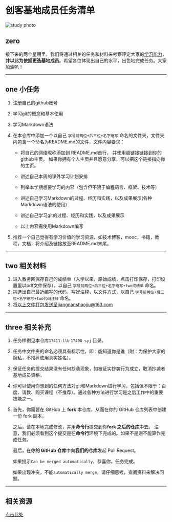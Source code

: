 # 创客基地成员任务清单
![study photo](https://github.com/stanedward1/new-team/blob/master/img/TIM%E6%88%AA%E5%9B%BE20191106122101.jpg)
## zero

接下来的两个星期里，我们将通过相关的任务和材料来考察评定大家的<u>学习能力</u>，**并以此为依据更迭基地成员**。希望各位体现出自己的水平，出色地完成任务。大家加油叭！

------

## one 小任务

1. 注册自己的github账号

2. 学习git的概念和基本使用    

3. 学习Markdown语法    

4. 在本仓库中添加一个以自己 `学号前两位+后三位+名字缩写` 命名的文件夹，文件夹内包含一个命名为README.md的文件，文件内容要求：

   - 将自己的网络昵称添加到 README.md首行， 并使用超链接链接到你的github主页。  如果你拥有个人主页并且愿意分享，可以把这个链接指向你的主页。 

   - 讲述自己本周的课外学习计划安排   
   - 列举本学期想要学习的内容（包含但不限于编程语言、框架、技术等）
   - 讲述自己学习Markdown的过程、经历和实践，以及成果展示(各种Markdown语法的使用)  
   - 讲述自己学习git的过程、经历和实践，以及成果展示     
   - 以上内容需使用Markdown编写    

5. 推荐一个自己觉得有学习价值的学习资源，如技术博客，mooc，书籍，教程，文档，将介绍及链接放至README.md末尾。

------

## two 相关材料

1. 进入教务网保存自己的成绩单（入学以来，原始成绩，点击打印保存，打印设置里以pdf文件保存），以自己 `学号前两位+后三位+名字缩写+two成绩单` 命名。
2. 挑选出自己最近编写的代码，写好注释，以文件方式，以自己 `学号前两位+后三位+名字缩写+two代码注释` 命名。
3. 将以上文件打包发送至jiangnanshaojiu@163.com

------

## three 相关补充

1. 任务样例见本仓库`17411-llb` `17408-syj` 目录。

2. 任务中文件夹的命名必须具有标示性，即：能知道你是谁（附：为保护大家的隐私，不推荐使用真实姓名）。

3. 保证任务的提交结果没有任何抄袭现象，如被证实抄袭行为成立，取消抄袭者基地成员资格。

4. 你可以使用你想到的任何方法对git和Markdown进行学习，包括但不限于：百度、请教、购买课程（不推荐）。通过各种方法进行学习是之后工作中的重要技能之一。

5. 首先，你需要在 GitHub 上 **fork** 本仓库，从而在你的 GitHub 仓库列表中创建一份 fork 副本。

   之后，请在本地完成修改，并用**命令行**提交到你**fork 之后的仓库**中去。 注意，我们必须看到这个提交是在**命令行**环境下完成的。如果不是则不能算作完成任务。

   最后，在**你的 GitHub 仓库**中向**我们的仓库**发起 Pull Request。

   如果提示`Can be merged automatically`，恭喜你，任务完成。

   如果出现冲突，不能`automatically merge`，请仔细思考，查阅资料来解决问题。

------

## 相关资源

[点击此处](https://www.baidu.com/)
